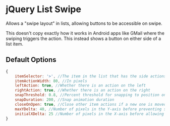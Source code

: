 # jQuery List Swipe

Allows a "swipe layout" in lists, allowing buttons to be accessible on swipe.

This doesn't copy exactly how it works in Android apps like GMail where the swiping triggers the action. This instead shows a button on either side of a list item.

## Default Options
```javascript
{
	itemSelector: '>', //The item in the list that has the side actions
	itemActionWidth: 80, //In pixels
	leftAction: true, //Whether there is an action on the left
	rightAction: true, //Whether there is an action on the right
	snapThreshold: 0.8, //Percent threshold for snapping to position on touch end
	snapDuration: 200, //Snap animation duration
	closeOnOpen: true, //Close other item actions if a new one is moved
	maxYDelta: 40, //Number of pixels in the Y-axis before preventing swiping
	initialXDelta: 25 //Number of pixels in the X-axis before allowing swiping
}
```
